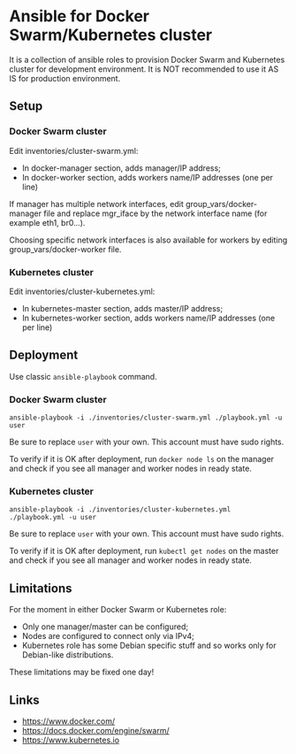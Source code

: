 # Ansible for Docker Swarm/Kubernetes cluster

It is a collection of ansible roles to provision Docker Swarm and
Kubernetes cluster for development environment. It is NOT recommended to use it
AS IS for production environment.

## Setup

### Docker Swarm cluster

Edit inventories/cluster-swarm.yml:
- In docker-manager section, adds manager/IP address;
- In docker-worker section, adds workers name/IP addresses (one per line)

If manager has multiple network interfaces, edit group_vars/docker-manager file
and replace mgr_iface by the network interface name (for example eth1, br0...).

Choosing specific network interfaces is also available for workers by editing
group_vars/docker-worker file.

### Kubernetes cluster
                                                                                
Edit inventories/cluster-kubernetes.yml:                                                   
- In kubernetes-master section, adds master/IP address;                           
- In kubernetes-worker section, adds workers name/IP addresses (one per line)       

## Deployment

Use classic `ansible-playbook` command.

### Docker Swarm cluster

```
ansible-playbook -i ./inventories/cluster-swarm.yml ./playbook.yml -u user 
```

Be sure to replace `user` with your own. This account must have sudo rights.

To verify if it is OK after deployment, run `docker node ls` on the manager
and check if you see all manager and worker nodes in ready state.

### Kubernetes cluster

```
ansible-playbook -i ./inventories/cluster-kubernetes.yml ./playbook.yml -u user 
```

Be sure to replace `user` with your own. This account must have sudo rights.

To verify if it is OK after deployment, run `kubectl get nodes` on the master
and check if you see all manager and worker nodes in ready state.

## Limitations

For the moment in either Docker Swarm or Kubernetes role:

 * Only one manager/master can be configured;
 * Nodes are configured to connect only via IPv4;
 * Kubernetes role has some Debian specific stuff and so works only for 
 Debian-like distributions.

These limitations may be fixed one day!

## Links

 * https://www.docker.com/
 * https://docs.docker.com/engine/swarm/
 * https://www.kubernetes.io

